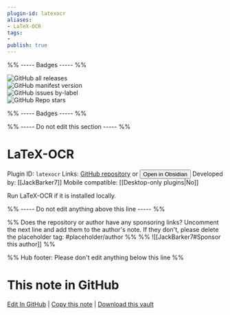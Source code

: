 ```yaml
---
plugin-id: latexocr
aliases:
- LaTeX-OCR
tags: 
- 
publish: true
---
```


%% ----- Badges ----- %%

![GitHub all releases](https://img.shields.io/github/downloads/JackBarker7/obsidian-latexocr/total?color=573E7A&logo=github&style=for-the-badge)   
![GitHub manifest version](https://img.shields.io/github/manifest-json/v/JackBarker7/obsidian-latexocr?color=573E7A&logo=github&style=for-the-badge)   
![GitHub issues by-label](https://img.shields.io/github/issues/JackBarker7/obsidian-latexocr/help%20wanted?color=573E7A&logo=github&style=for-the-badge)   
![GitHub Repo stars](https://img.shields.io/github/stars/JackBarker7/obsidian-latexocr?color=573E7A&logo=github&style=for-the-badge)

%% ----- Badges ----- %%

%% ----- Do not edit this section ----- %%

# LaTeX-OCR

Plugin ID: `latexocr`
Links: [GitHub repository](https://github.com/JackBarker7/obsidian-latexocr) or [<button id=HH>Open in Obsidian</button>](obsidian://show-plugin?id=latexocr)
Developed by: [[JackBarker7]]
Mobile compatible: [[Desktop-only plugins|No]]

Run LaTeX-OCR if it is installed locally.

%% ----- Do not edit anything above this line ----- %% 

%% Does the repository or author have any sponsoring links? Uncomment the next line and add them to the author's note. If they don't, please delete the placeholder tag: #placeholder/author %%
%% ![[JackBarker7#Sponsor this author]] %%

%% Hub footer: Please don't edit anything below this line %%

# This note in GitHub

<span class="git-footer">[Edit In GitHub](https://github.dev/obsidian-community/obsidian-hub/blob/main/02%20-%20Community%20Expansions/02.05%20All%20Community%20Expansions/Plugins/latexocr.md "git-hub-edit-note") | [Copy this note](https://raw.githubusercontent.com/obsidian-community/obsidian-hub/main/02%20-%20Community%20Expansions/02.05%20All%20Community%20Expansions/Plugins/latexocr.md "git-hub-copy-note") | [Download this vault](https://github.com/obsidian-community/obsidian-hub/archive/refs/heads/main.zip "git-hub-download-vault") </span>
